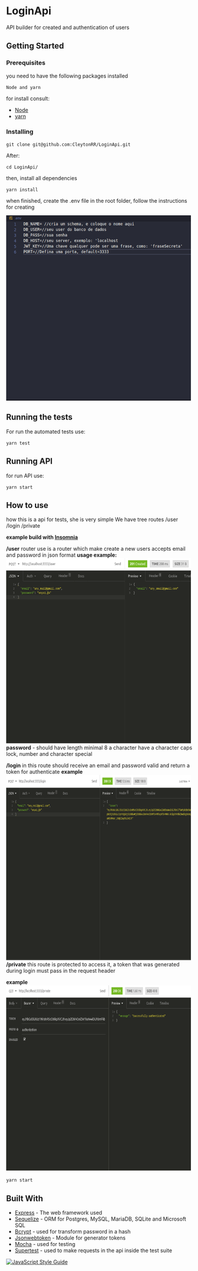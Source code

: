 # LoginApi
API builder for created and authentication of users

## Getting Started

### Prerequisites

you need to have the following packages installed

```
Node and yarn
```

for install consult: 
* [Node](https://nodejs.org/en/)
* [yarn](https://yarnpkg.com/)

### Installing

```
git clone git@github.com:CleytonRR/LoginApi.git
```
After:
```
cd LoginApi/
```
then, install all dependencies
```
yarn install
```
when finished, create the .env file in the root folder, follow the instructions for creating

<img src='/src/img/img_readmi.png' height="500" width="500">

## Running the tests

For run the automated tests use:
```
yarn test
```

## Running API

for run API use:

```
yarn start
```

## How to use

how this is a api for tests, she is very simple
We have tree routes
/user
/login
/private

**example build with [Insomnia](https://insomnia.rest/download/)**

**/user**
router use is a router which make create a new users
accepts email and password in json format
**usage example:** 
<img src='/src/img/user.png' height="500" width="500">
**password** - should have length minimal 8 a character have a character caps lock, number and character special

**/login**
in this route should receive an email and password valid and return a token for authenticate
**example**
<img src='/src/img/login.png' height="500" width="500">
**/private**
this route is protected to access it, a token that was generated during login must pass in the request header

**example**
<img src='/src/img/private.png' height="500" width="500">



```
yarn start
```

## Built With

* [Express](https://expressjs.com/) - The web framework used
* [Sequelize](https://sequelize.org/) - ORM for Postgres, MySQL, MariaDB, SQLite and Microsoft SQL
* [Bcrypt](https://mochajs.org/) - used for transform password in a hash
* [Jsonwebtoken](https://www.npmjs.com/package/jsonwebtoken) - Module for generator tokens
* [Mocha](https://mochajs.org/) - used for testing
* [Supertest](https://www.npmjs.com/package/supertest) - used to make requests in the api inside the test suite

[![JavaScript Style Guide](https://cdn.rawgit.com/standard/standard/master/badge.svg)](https://github.com/standard/standard)




